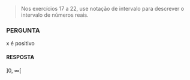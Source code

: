 > Nos exercícios 17 a 22, use notação de intervalo para descrever o intervalo de números reais.

### PERGUNTA

x é positivo

#### RESPOSTA

]0, ∞[
